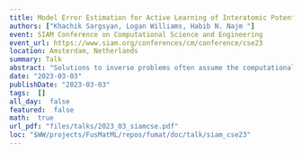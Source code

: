 ```yaml
---
title: Model Error Estimation for Active Learning of Interatomic Potential Models
authors: ["Khachik Sargsyan, Logan Williams, Habib N. Najm "]
event: SIAM Conference on Computational Science and Engineering
event_url: https://www.siam.org/conferences/cm/conference/cse23
location: Amsterdam, Netherlands
summary: Talk
abstract: "Solutions to inverse problems often assume the computational model can replicate the true mechanism behind data generation. However,  physical models carry misspecification due to different parameterizations and assumptions. Ignoring such model errors can lead to overconfident calibrations and poor predictive capability, even when high-quality data are used. As a result, outer-loop tasks, such as active learning or optimal design lead to biased results with poorly calibrated uncertainties.<br><br>This work will present a Bayesian inference framework for representing, quantifying, and propagating uncertainties due to model structural errors by embedding stochastic correction terms in the model. The physical input parameters and model-error parameters are then simultaneously optimized in an inverse modeling context. <br><br>We will demonstrate the methodology on example problems developing machine-learned interatomic potential (MLIAP) models. The resulting predictive uncertainties capture model error and will be employed in an active learning loop to enable efficient construction of uncertainty-augmented MLIAPs."
date: "2023-03-03"
publishDate: "2023-03-03"
tags:  []
all_day:  false
featured:  false
math:  true
url_pdf: "files/talks/2023_03_siamcse.pdf"
loc: "$WW/projects/FusMatML/repos/fumat/doc/talk/siam_cse23"
---
```

